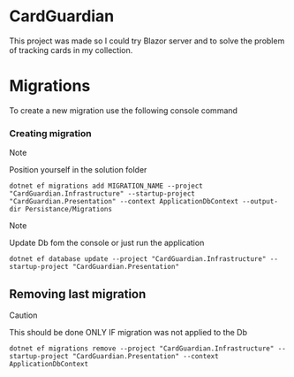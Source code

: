 # CardGuardian
This project was made so I could try Blazor server and to solve the problem of tracking cards in my collection.

# Migrations
To create a new migration use the following console command
### Creating migration
>[!NOTE]
>Position yourself in the solution folder
```console
dotnet ef migrations add MIGRATION_NAME --project "CardGuardian.Infrastructure" --startup-project "CardGuardian.Presentation" --context ApplicationDbContext --output-dir Persistance/Migrations
```
>[!NOTE]
>Update Db fom the console or just run the application
```console
dotnet ef database update --project "CardGuardian.Infrastructure" --startup-project "CardGuardian.Presentation"
``` 

## Removing last migration 
>[!CAUTION]
>This should be done ONLY IF migration was not applied to the Db
```console
dotnet ef migrations remove --project "CardGuardian.Infrastructure" --startup-project "CardGuardian.Presentation" --context ApplicationDbContext
``` 
